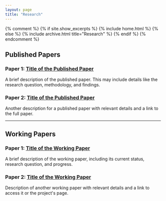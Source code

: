 ```yaml
---
layout: page
title: "Research"
---
```


{% comment %}
{% if site.show_excerpts %}
  {% include home.html %}
{% else %}
  {% include archive.html title="Research" %}
{% endif %}
{% endcomment %}

## Published Papers

### Paper 1: [Title of the Published Paper](#link-to-paper1)
A brief description of the published paper. This may include details like the research question, methodology, and findings.

### Paper 2: [Title of the Published Paper](#link-to-paper2)
Another description for a published paper with relevant details and a link to the full paper.

---

## Working Papers

### Paper 1: [Title of the Working Paper](#link-to-working-paper1)
A brief description of the working paper, including its current status, research question, and progress.

### Paper 2: [Title of the Working Paper](#link-to-working-paper2)
Description of another working paper with relevant details and a link to access it or the project's page.

